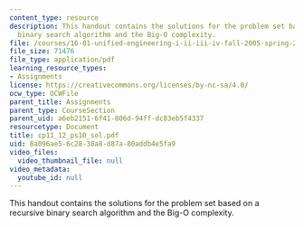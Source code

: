```yaml
---
content_type: resource
description: This handout contains the solutions for the problem set based on a recursive
  binary search algorithm and the Big-O complexity.
file: /courses/16-01-unified-engineering-i-ii-iii-iv-fall-2005-spring-2006/8a096ae56c2838a8d87a80addb4e5fa9_cp11_12_ps10_sol.pdf
file_size: 71476
file_type: application/pdf
learning_resource_types:
- Assignments
license: https://creativecommons.org/licenses/by-nc-sa/4.0/
ocw_type: OCWFile
parent_title: Assignments
parent_type: CourseSection
parent_uid: a6eb2151-6f41-806d-94ff-dc83eb5f4337
resourcetype: Document
title: cp11_12_ps10_sol.pdf
uid: 8a096ae5-6c28-38a8-d87a-80addb4e5fa9
video_files:
  video_thumbnail_file: null
video_metadata:
  youtube_id: null
---
```

This handout contains the solutions for the problem set based on a recursive binary search algorithm and the Big-O complexity.